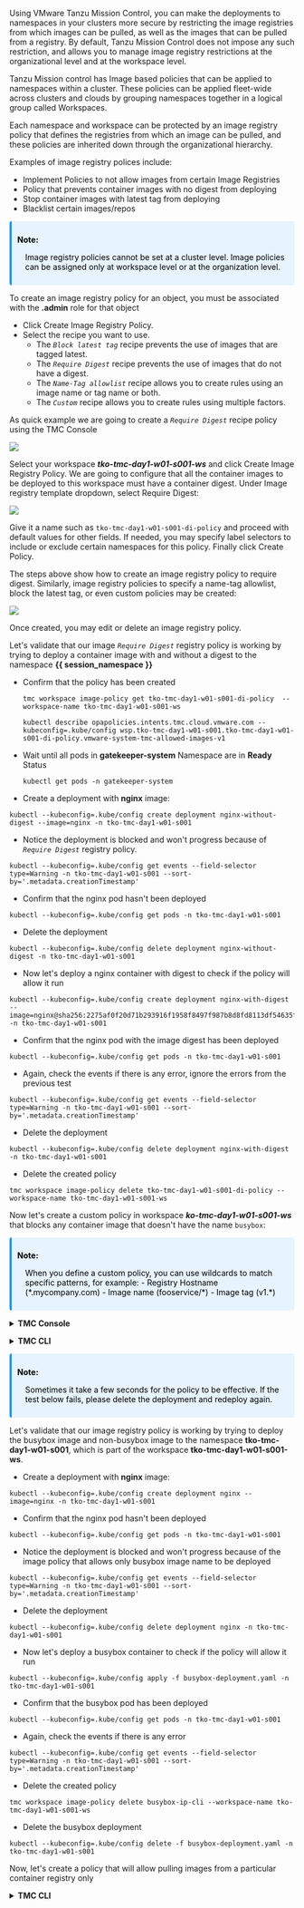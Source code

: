 Using VMware Tanzu Mission Control, you can make the deployments to namespaces in your clusters more secure by restricting the image registries from which images can be pulled, as well as the images that can be pulled from a registry. By default, Tanzu Mission Control does not impose any such restriction, and allows you to manage image registry restrictions at the organizational level and at the workspace level.

Tanzu Mission control has Image based policies that can be applied to namespaces within a cluster. These policies can be applied fleet-wide across clusters and clouds by grouping namespaces together in a logical group called Workspaces.

Each namespace and workspace can be protected by an image registry policy that defines the registries from which an image can be pulled, and these policies are inherited down through the organizational hierarchy.

Examples of image registry polices include:

- Implement Policies to not allow images from certain Image Registries
- Policy that prevents container images with no digest from deploying
- Stop container images with latest tag from deploying 
- Blacklist certain images/repos 

<div class="info" style='background-color:#e7f3fe; color: #000000; border-left: solid #2196F3 4px; border-radius: 4px; padding:0.7em;'>
<span>
<p style='margin-top:1em; text-align:left'>
<b>Note:</b></p>
<p style='margin-left:1em;'>
Image registry policies cannot be set at a cluster level. Image policies can be assigned only at workspace level or at the organization level.
</p>
</span>
</div>
<p>
</p>

To create an image registry policy for an object, you must be associated with the **.admin** role for that object

* Click Create Image Registry Policy.
* Select the recipe you want to use.
    * The *`Block latest tag`* recipe prevents the use of images that are tagged latest.
    * The *`Require Digest`* recipe prevents the use of images that do not have a digest.
    * The *`Name-Tag allowlist`* recipe allows you to create rules using an image name or tag name or both.
    * The *`Custom`* recipe allows you to create rules using multiple factors.

As quick example we are going to create a *`Require Digest`* recipe policy using the TMC Console

![](./images/policy-image-registry-1.png)

Select your workspace ***tko-tmc-day1-w01-s001-ws*** and click Create Image 
Registry Policy. We are going to configure that all the container 
images to be deployed to this workspace must have a container digest. 
Under Image registry template dropdown, select Require Digest:

![](./images/policy-image-registry-digest-1.png)

Give it a name such as `tko-tmc-day1-w01-s001-di-policy` and proceed with default values 
for other fields. If needed, you may specify label selectors to 
include or exclude certain namespaces for this policy. 
Finally click Create Policy. 

The steps above show how to create an image registry policy to require digest. Similarly, image 
registry policies to specify a name-tag allowlist, block the latest tag, or even custom policies may be created:
 
![](./images/policy-image-registry-digest-2.png)

Once created, you may edit or delete an image registry policy.

Let's validate that our image *`Require Digest`* registry policy is working by trying to deploy a container image with and without a digest to the namespace **{{ session_namespace }}**
 
* Confirm that the policy has been created    
    
    ```execute-1
    tmc workspace image-policy get tko-tmc-day1-w01-s001-di-policy  --workspace-name tko-tmc-day1-w01-s001-ws
    ```
    ```execute-1
    kubectl describe opapolicies.intents.tmc.cloud.vmware.com --kubeconfig=.kube/config wsp.tko-tmc-day1-w01-s001.tko-tmc-day1-w01-s001-di-policy.vmware-system-tmc-allowed-images-v1
    ```
* Wait until all pods in **gatekeeper-system** Namespace are in **Ready** Status

    ```execute-1
    kubectl get pods -n gatekeeper-system
    ```
* Create a deployment with **nginx** image:

```execute-1
kubectl --kubeconfig=.kube/config create deployment nginx-without-digest --image=nginx -n tko-tmc-day1-w01-s001
```

* Notice the deployment is blocked and won't progress because of *`Require Digest`* registry policy.

```execute-1
kubectl --kubeconfig=.kube/config get events --field-selector type=Warning -n tko-tmc-day1-w01-s001 --sort-by='.metadata.creationTimestamp'
```

* Confirm that the nginx pod hasn't been deployed

```execute-1
kubectl --kubeconfig=.kube/config get pods -n tko-tmc-day1-w01-s001
```

* Delete the deployment

```execute-1
kubectl --kubeconfig=.kube/config delete deployment nginx-without-digest -n tko-tmc-day1-w01-s001
```

* Now let's deploy a nginx container with digest to check if the policy will allow it run

```execute-1
kubectl --kubeconfig=.kube/config create deployment nginx-with-digest --image=nginx@sha256:2275af0f20d71b293916f1958f8497f987b8d8fd8113df54635f2a5915002bf1 -n tko-tmc-day1-w01-s001
```

* Confirm that the nginx pod with the image digest has been deployed

```execute-1
kubectl --kubeconfig=.kube/config get pods -n tko-tmc-day1-w01-s001
```

* Again, check the events if there is any error, ignore the errors from the previous test


```execute-1
kubectl --kubeconfig=.kube/config get events --field-selector type=Warning -n tko-tmc-day1-w01-s001 --sort-by='.metadata.creationTimestamp'
```

* Delete the deployment

```execute-1
kubectl --kubeconfig=.kube/config delete deployment nginx-with-digest -n tko-tmc-day1-w01-s001
```

* Delete the created policy 

```execute-1
tmc workspace image-policy delete tko-tmc-day1-w01-s001-di-policy --workspace-name tko-tmc-day1-w01-s001-ws
```


Now let's create a custom policy in workspace ***ko-tmc-day1-w01-s001-ws*** that blocks any container image that doesn't have the name `busybox`: 

<div class="info" style='background-color:#e7f3fe; color: #000000; border-left: solid #2196F3 4px; border-radius: 4px; padding:0.7em;'>
<span>
<p style='margin-top:1em; text-align:left'>
<b>Note:</b></p>
<p style='margin-left:1em;'>
When you define a custom policy, you can use wildcards to match specific patterns, for example:
- Registry Hostname (*.mycompany.com)
- Image name (fooservice/*)
- Image tag (v1.*)
</p>
</span>
</div>
<p>
</p>
<details>
<summary><b>TMC Console</b></summary>
<p>

1. Click Workspaces under the Image Registry tab in the Policies page and select workspace 
***ko-tmc-day1-w01-s001-ws***

2. Click Create Image Registry Policy

  ![](./images/policy-image-registry-custom-1.png)

3. Choose Custom in the Image Registry Template field and give it a name 
  such as `tko-tmc-day1-w01-s001-ip-ui` in the Policy Name field. Under the Rule pane, 
type in `library/busybox` in the Image Name field. Optionally, you may specify the hostname and port to restrict where the images are pulled from. In addition, you may add more rules by clicking Add Another Rule.

  ![](./images/policy-image-registry-custom-2.png)

4. Optionally, this custom rule may be made to apply to certain namespaces of this workspace if desired by specifying the Label Selectors fields. At the end, click Create Policy.
</p>
</details>
<p>
</p>
<details>
<summary><b>TMC CLI</b></summary>
<p>

Before we apply this policy using the TMC CLI, let's have a look on its yaml definition:

```execute-1
### file: ~/busybox-image-policy.yaml
fullName:
  name: busybox-ip-cli
  workspaceName: tko-tmc-day1-w01-s001-ws 
spec:
  input:
    rules:
      - imageName: library/busybox
        tag: {}
  recipe: custom
  recipeVersion: v1
  type: image-policy
```

* Create the image policy 

    ```execute-1
    tmc workspace image-policy create -f busybox-image-policy.yaml 
    ```
* Confirm that the image policy has been created and synced to the **tko-tmc-day1-w01-s001-cluster**:

    ```execute-1
    tmc workspace image-policy get busybox-ip-cli --workspace-name tko-tmc-day1-w01-s001-ws
    ```

    ```execute-1
    kubectl describe opapolicies.intents.tmc.cloud.vmware.com --kubeconfig=.kube/config wsp.tko-tmc-day1-w01-s001.busybox-ip-cli.vmware-system-tmc-allowed-images-v1
    ```
* Repeat the previous command until the policy **Status** changes to **True**

* Wait until all pods in **gatekeeper-system** Namespace are in **1/1 Ready** Status

    ```execute-2
    kubectl get pods -n gatekeeper-system
    ```
</p>
</details>
<p>
</p>

<div class="info" style='background-color:#e7f3fe; color: #000000; border-left: solid #2196F3 4px; border-radius: 4px; padding:0.7em;'>
<span>
<p style='margin-top:1em; text-align:left'>
<b>Note:</b></p>
<p style='margin-left:1em;'>
Sometimes it take a few seconds for the policy to be effective. If the test below fails, please delete the deployment and redeploy again.   
</p>
</span>
</div>
<p>
</p>

Let's validate that our image registry policy is working by trying to deploy the busybox image and non-busybox image to the namespace **tko-tmc-day1-w01-s001**, 
which is part of the workspace **tko-tmc-day1-w01-s001-ws**. 

* Create a deployment with **nginx** image:

```execute-1
kubectl --kubeconfig=.kube/config create deployment nginx --image=nginx -n tko-tmc-day1-w01-s001
```

* Confirm that the nginx pod hasn't been deployed

```execute-1
kubectl --kubeconfig=.kube/config get pods -n tko-tmc-day1-w01-s001
```

* Notice the deployment is blocked and won't progress because of the image policy that allows only busybox image name to be deployed

```execute-1
kubectl --kubeconfig=.kube/config get events --field-selector type=Warning -n tko-tmc-day1-w01-s001 --sort-by='.metadata.creationTimestamp'
```

* Delete the deployment

```execute-1
kubectl --kubeconfig=.kube/config delete deployment nginx -n tko-tmc-day1-w01-s001
```


* Now let's deploy a busybox container to check if the policy will allow it run

```execute-1
kubectl --kubeconfig=.kube/config apply -f busybox-deployment.yaml -n tko-tmc-day1-w01-s001
```
* Confirm that the busybox pod has been deployed

```execute-1
kubectl --kubeconfig=.kube/config get pods -n tko-tmc-day1-w01-s001
```
* Again, check the events if there is any error

```execute-1
kubectl --kubeconfig=.kube/config get events --field-selector type=Warning -n tko-tmc-day1-w01-s001 --sort-by='.metadata.creationTimestamp'
```

* Delete the created policy 

```execute-1
tmc workspace image-policy delete busybox-ip-cli --workspace-name tko-tmc-day1-w01-s001-ws
```
* Delete the busybox deployment

```execute-1
kubectl --kubeconfig=.kube/config delete -f busybox-deployment.yaml -n tko-tmc-day1-w01-s001
```

Now, let's create a policy that will allow pulling images from a particular container registry only


<details>
<summary><b>TMC CLI</b></summary>
<p>

Before we apply this policy using the TMC CLI, let's have a look at its definition:

```execute-1
### file: ~/registry-hotsname-policy.yaml
fullName:
  name: registry-hotsname-policy
  workspaceName: tko-tmc-day1-w01-s001-ws
spec:
  input:
    rules:
      - hostname: harbor.example.com
        tag: {}
  recipe: custom
  recipeVersion: v1
  type: image-policy
```

* Create a policy 

    ```execute-1
    tmc workspace image-policy create -f registry-hotsname-policy.yaml
    ```

* Confirm that the policy has been created    

    ```execute-1
    tmc workspace image-policy get registry-hotsname-policy --workspace-name tko-tmc-day1-w01-s001-ws 
    ```

    ```execute-1
    kubectl describe opapolicies.intents.tmc.cloud.vmware.com --kubeconfig=.kube/config wsp.tko-tmc-day1-w01-s001.registry-hotsname-policy.vmware-system-tmc-allowed-images-v1
    ```

* Repeat the previous command until the policy **Status** changes to **True**  

* Wait until all pods in **gatekeeper-system** Namespace are in **1/1 Ready** Status

    ```execute-2
    kubectl get pods -n gatekeeper-system
    ```

* Create a deployment with **nginx** image from **docker hub**:

    ```execute-1
    kubectl --kubeconfig=.kube/config create deployment nginx --image=nginx -n tko-tmc-day1-w01-s001
    ```

* Confirm that the nginx pod hasn't been deployed

    ```execute-1
    kubectl --kubeconfig=.kube/config get pods -n tko-tmc-day1-w01-s001
    ```

* Notice the deployment is blocked and won't progress because of the registry rules.

    ```execute-1
    kubectl --kubeconfig=.kube/config get events --field-selector type=Warning -n tko-tmc-day1-w01-s001 --sort-by='.metadata.creationTimestamp'
    ```

* Delete the deployment

    ```execute-1
    kubectl --kubeconfig=.kube/config delete deployment nginx -n tko-tmc-day1-w01-s001
    ```

* Delete the created policy 

    ```execute-1
    tmc workspace image-policy delete registry-hotsname-policy --workspace-name tko-tmc-day1-w01-s001-ws
    ```
</p>
</details>
<p>
</p>
